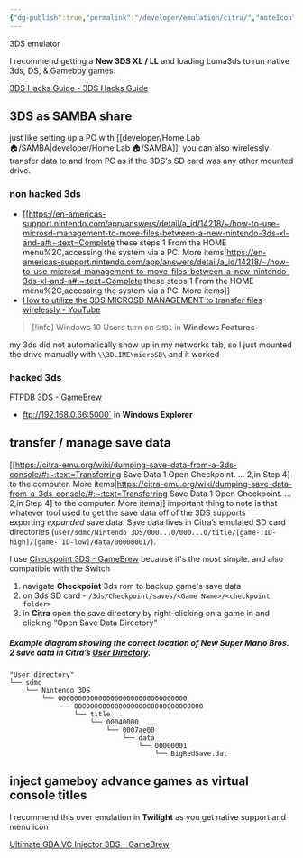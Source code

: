 ```yaml
---
{"dg-publish":true,"permalink":"/developer/emulation/citra/","noteIcon":""}
---
```


3DS emulator

I recommend getting a **New 3DS XL / LL** and loading Luma3ds to run native 3ds, DS, & Gameboy games.

[3DS Hacks Guide - 3DS Hacks Guide](https://3ds.hacks.guide/)

## 3DS as SAMBA share
just like setting up a PC with [[developer/Home Lab 🏠/SAMBA\|developer/Home Lab 🏠/SAMBA]], you can also wirelessly transfer data to and from PC as if the 3DS's SD card was any other mounted drive.

### non hacked 3ds 
- [[https://en-americas-support.nintendo.com/app/answers/detail/a_id/14218/~/how-to-use-microsd-management-to-move-files-between-a-new-nintendo-3ds-xl-and-a#:~:text=Complete these steps 1 From the HOME menu%2C,accessing the system via a PC. More items\|https://en-americas-support.nintendo.com/app/answers/detail/a_id/14218/~/how-to-use-microsd-management-to-move-files-between-a-new-nintendo-3ds-xl-and-a#:~:text=Complete these steps 1 From the HOME menu%2C,accessing the system via a PC. More items]]
- [How to utilize the 3DS MICROSD MANAGEMENT to transfer files wirelessly - YouTube](https://www.youtube.com/watch?v=2IQtcY9mEbI&t=274s)

>[!info] Windows 10 Users
>turn on `SMB1` in **Windows Features**

my 3ds did not automatically show up in my networks tab, so I just mounted the drive manually with `\\3DLIME\microSD\` and it worked

### hacked 3ds
[FTPDB 3DS - GameBrew](https://www.gamebrew.org/wiki/FTPDB_3DS)
- ftp://192.168.0.66:5000` in **Windows Explorer**

## transfer / manage save data
[[https://citra-emu.org/wiki/dumping-save-data-from-a-3ds-console/#:~:text=Transferring Save Data 1 Open Checkpoint. ... 2,in Step 4] to the computer. More items\|https://citra-emu.org/wiki/dumping-save-data-from-a-3ds-console/#:~:text=Transferring Save Data 1 Open Checkpoint. ... 2,in Step 4] to the computer. More items]]
important thing to note is that whatever tool used to get the save data off of the 3DS supports exporting _expanded_ save data. Save data lives in Citra’s emulated SD card directories (`user/sdmc/Nintendo 3DS/000...0/000...0/title/[game-TID-high]/[game-TID-low]/data/00000001/`).

I use [Checkpoint 3DS - GameBrew](https://www.gamebrew.org/wiki/Checkpoint_3DS) because it's the most simple. and also compatible with the Switch 
1. navigate **Checkpoint** 3ds rom to backup game's save data
2. on 3ds SD card - `/3ds/Checkpoint/saves/<Game Name>/<checkpoint folder>` 
3. in **Citra** open the save directory by right-clicking on a game in and clicking “Open Save Data Directory”

##### Example diagram showing the correct location of New Super Mario Bros. 2 save data in Citra’s [User Directory](https://citra-emu.org/wiki/user-directory).
```
"User directory"
└── sdmc
    └── Nintendo 3DS
        └── 00000000000000000000000000000000
            └── 00000000000000000000000000000000
                └── title
                    └── 00040000
                        └── 0007ae00
                            └── data
                                └── 00000001
                                    └── BigRedSave.dat
```

## inject gameboy advance games as virtual console titles
I recommend this over emulation in **Twilight** as you get native support and menu icon

[Ultimate GBA VC Injector 3DS - GameBrew](https://www.gamebrew.org/wiki/Ultimate_GBA_VC_Injector_3DS)